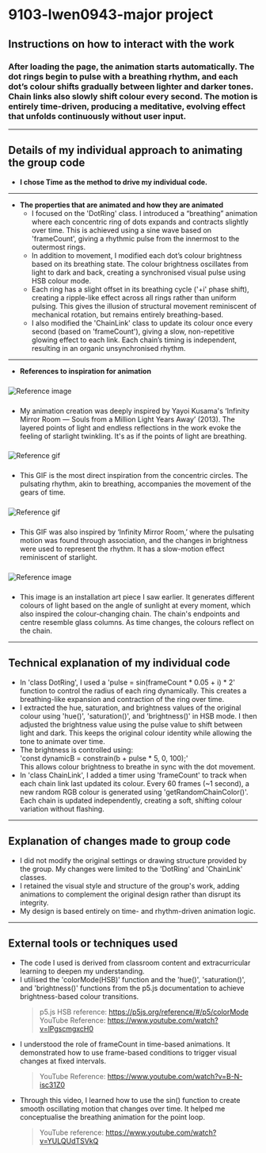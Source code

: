 # 9103-lwen0943-major project

## Instructions on how to interact with the work
### After loading the page, the animation starts automatically. The dot rings begin to pulse with a breathing rhythm, and each dot’s colour shifts gradually between lighter and darker tones. Chain links also slowly shift colour every second. The motion is entirely time-driven, producing a meditative, evolving effect that unfolds continuously without user input.

---

## Details of my individual approach to animating the group code  
- **I chose Time as the method to drive my individual code.**

---

- **The properties that are animated and how they are animated**
  - I focused on the 'DotRing' class. I introduced a “breathing” animation where each concentric ring of dots expands and contracts slightly over time. This is achieved using a sine wave based on 'frameCount', giving a rhythmic pulse from the innermost to the outermost rings.
  - In addition to movement, I modified each dot’s colour brightness based on its breathing state. The colour brightness oscillates from light to dark and back, creating a synchronised visual pulse using HSB colour mode.
  - Each ring has a slight offset in its breathing cycle ('+i' phase shift), creating a ripple-like effect across all rings rather than uniform pulsing. This gives the illusion of structural movement reminiscent of mechanical rotation, but remains entirely breathing-based.
  - I also modified the 'ChainLink' class to update its colour once every second (based on 'frameCount'), giving a slow, non-repetitive glowing effect to each link. Each chain’s timing is independent, resulting in an organic unsynchronised rhythm.

---

- **References to inspiration for animation**
###  
![Reference image](image/kusama_the_souls_of_millions_1.jpg.webp)
### 
- My animation creation was deeply inspired by Yayoi Kusama's ‘Infinity Mirror Room — Souls from a Million Light Years Away’ (2013). The layered points of light and endless reflections in the work evoke the feeling of starlight twinkling. It's as if the points of light are breathing.
###  
![Reference gif](image/37543d88b893392c593ac767995dcd61.gif)
### 
- This GIF is the most direct inspiration from the concentric circles. The pulsating rhythm, akin to breathing, accompanies the movement of the gears of time.
###  
![Reference gif](image/f10788f6299004ecebc020b9ba113cd6.gif)
### 
- This GIF was also inspired by ‘Infinity Mirror Room,’ where the pulsating motion was found through association, and the changes in brightness were used to represent the rhythm. It has a slow-motion effect reminiscent of starlight.
###  
![Reference image](image/c29145aed637fb48192844daf03adc80.jpg)
### 
- This image is an installation art piece I saw earlier. It generates different colours of light based on the angle of sunlight at every moment, which also inspired the colour-changing chain. The chain's endpoints and centre resemble glass columns. As time changes, the colours reflect on the chain. 

---

## Technical explanation of my individual code

- In 'class DotRing', I used a 'pulse = sin(frameCount * 0.05 + i) * 2' function to control the radius of each ring dynamically. This creates a breathing-like expansion and contraction of the ring over time.
- I extracted the hue, saturation, and brightness values of the original colour using 'hue()', 'saturation()', and 'brightness()' in HSB mode. I then adjusted the brightness value using the pulse value to shift between light and dark. This keeps the original colour identity while allowing the tone to animate over time.
- The brightness is controlled using:  
  'const dynamicB = constrain(b + pulse * 5, 0, 100);'  
  This allows colour brightness to breathe in sync with the dot movement.
- In 'class ChainLink', I added a timer using 'frameCount' to track when each chain link last updated its colour. Every 60 frames (~1 second), a new random RGB colour is generated using 'getRandomChainColor()'. Each chain is updated independently, creating a soft, shifting colour variation without flashing.

---

## Explanation of changes made to group code

- I did not modify the original settings or drawing structure provided by the group. My changes were limited to the 'DotRing' and 'ChainLink' classes.
- I retained the visual style and structure of the group's work, adding animations to complement the original design rather than disrupt its integrity.
- My design is based entirely on time- and rhythm-driven animation logic.

---

## External tools or techniques used


- The code I used is derived from classroom content and extracurricular learning to deepen my understanding.
- I utilised the 'colorMode(HSB)' function and the 'hue()', 'saturation()', and 'brightness()' functions from the p5.js documentation to achieve brightness-based colour transitions.
  > p5.js HSB reference: https://p5js.org/reference/#/p5/colorMode
  > YouTube Reference: https://www.youtube.com/watch?v=lPgscmgxcH0
- I understood the role of frameCount in time-based animations. It demonstrated how to use frame-based conditions to trigger visual changes at fixed intervals.  
  > YouTube Reference: https://www.youtube.com/watch?v=B-N-isc31Z0
- Through this video, I learned how to use the sin() function to create smooth oscillating motion that changes over time. It helped me conceptualise the breathing animation for the point loop.  
  > YouTube reference: https://www.youtube.com/watch?v=YULQUdTSVkQ
